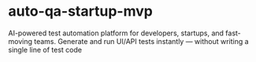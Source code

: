 # auto-qa-startup-mvp
AI-powered test automation platform for developers, startups, and fast-moving teams. Generate and run UI/API tests instantly — without writing a single line of test code

